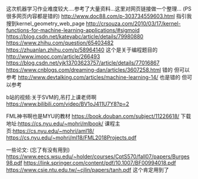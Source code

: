 这次机器学习作业难度较大....参考了大量资料...这里对网页链接做一个整理...
(PS 很多网页内容都是错的)
http://www.doc88.com/p-303734559603.html 指引我搜到kernel_geometry_web_page
http://crsouza.com/2010/03/17/kernel-functions-for-machine-learning-applications/#sigmoid
https://blog.csdn.net/kateyabc/article/details/79980880
https://www.zhihu.com/question/65403482
https://zhuanlan.zhihu.com/p/58964140 这个是关于编程题目的
http://www.imooc.com/article/266493
https://blog.csdn.net/yjk13703623757/article/details/77016867 
https://www.cnblogs.com/dreaming-dan/articles/3607258.html 错的 但可以参考
http://www.devtalking.com/articles/machine-learning-14/ 也是错的 但可以参考

b站的视频:关于SVM的,吊打上课老师啊
https://www.bilibili.com/video/BV1oJ411U7Y8?p=2


FML神书啊也是MYU的教材
https://book.douban.com/subject/11226618/
下载地址:https://cs.nyu.edu/~mohri/mlbook/ 
课程主页:https://cs.nyu.edu/~mohri/aml18/
https://cs.nyu.edu/~mohri/ml18/FML2018Projects.pdf



一些论文:
(忘了有没有用到)
https://www.eecs.wsu.edu/~holder/courses/CptS570/fall07/papers/Burges98.pdf
https://link.springer.com/content/pdf/10.1007/BF00994018.pdf
https://www.csie.ntu.edu.tw/~cjlin/papers/tanh.pdf 这个肯定用到了

